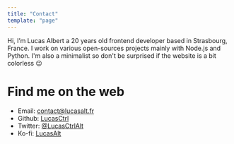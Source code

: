 ```yaml
---
title: "Contact"
template: "page"
---
```


Hi,  I’m Lucas Albert a 20 years old frontend developer based in Strasbourg, France. I work on various open-sources projects mainly with Node.js and Python.
I'm also a minimalist so don't be surprised if the website is a bit colorless 😉

# Find me on the web
- Email: [contact@lucasalt.fr](mailto:contact@lucasalt.fr)
- Github: [LucasCtrl](https://github.com/LucasCtrl)
- Twitter: [@LucasCtrlAlt](https://twitter.com/LucasCtrlAlt)
- Ko-fi: [LucasAlt](https://ko-fi.com/LucasAlt)
